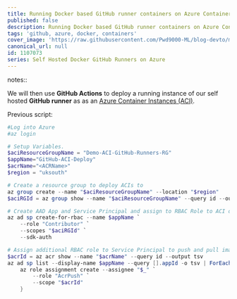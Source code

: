 ```yaml
---
title: Running Docker based GitHub runner containers on Azure Container Instances (ACI)
published: false
description: Running Docker based GitHub runner containers on Azure Container Instances (ACI)
tags: 'github, azure, docker, containers'
cover_image: 'https://raw.githubusercontent.com/Pwd9000-ML/blog-devto/main/posts/2022-GitHub-Docker-Runner-Azure-Part4/assets/main.png'
canonical_url: null
id: 1107073
series: Self Hosted Docker GitHub Runners on Azure
---
```



notes::

We will then use **GitHub Actions** to deploy a running instance of our self hosted **GitHub runner** as as an [Azure Container Instances (ACI)](https://docs.microsoft.com/en-us/azure/container-instances/container-instances-overview).

Previous script: 


```powershell
#Log into Azure
#az login

# Setup Variables.
$aciResourceGroupName = "Demo-ACI-GitHub-Runners-RG"
$appName="GitHub-ACI-Deploy"
$acrName="<ACRName>"
$region = "uksouth"

# Create a resource group to deploy ACIs to
az group create --name "$aciResourceGroupName" --location "$region"
$aciRGId = az group show --name "$aciResourceGroupName" --query id --output tsv

# Create AAD App and Service Principal and assign to RBAC Role to ACI deployment RG
az ad sp create-for-rbac --name $appName `
    --role "Contributor" `
    --scopes "$aciRGId" `
    --sdk-auth

# Assign additional RBAC role to Service Principal to push and pull images from ACR 
$acrId = az acr show --name "$acrName" --query id --output tsv
az ad sp list --display-name $appName --query [].appId -o tsv | ForEach-Object {
    az role assignment create --assignee "$_" `
        --role "AcrPush" `
        --scope "$acrId"
    }

```